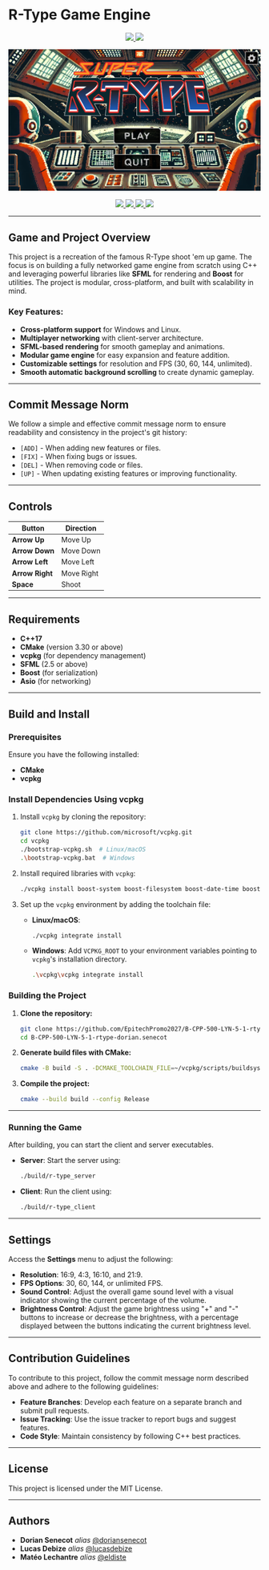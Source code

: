 
# R-Type Game Engine

<p align="center">
    <a href="https://img.shields.io/badge/Linux-FCC624?style=for-the-badge&logo=linux&logoColor=black" alt="Linux">
        <img src="https://img.shields.io/badge/Linux-FCC624?style=for-the-badge&logo=linux&logoColor=black" />
    </a>
    <a href="https://img.shields.io/badge/Windows-0078D6?style=for-the-badge&logo=windows&logoColor=white" alt="Windows">
        <img src="https://img.shields.io/badge/Windows-0078D6?style=for-the-badge&logo=windows&logoColor=white" />
    </a>
</p>

<p align="center">
    <img src="assets/images/rtype_read.png" alt="R-Type" />
</p>

<p align="center">
    <a href="https://img.shields.io/badge/MADE%20WITH-SFML-brightgreen" alt="SFML">
        <img src="https://img.shields.io/badge/MADE%20WITH-SFML-brightgreen" />
    </a>
    <a href="https://img.shields.io/badge/MADE%20WITH-C%2B%2B-ff69b4" alt="C++">
        <img src="https://img.shields.io/badge/MADE%20WITH-C%2B%2B-ff69b4" />
    </a>
    <a href="https://img.shields.io/badge/MADE%20WITH-VCPKG-blueviolet" alt="vcpkg">
        <img src="https://img.shields.io/badge/MADE%20WITH-VCPKG-blueviolet" />
    </a>
    <a href="https://img.shields.io/badge/MADE%20WITH-CMAKE-red" alt="CMake">
        <img src="https://img.shields.io/badge/MADE%20WITH-CMAKE-red" />
    </a>
</p>

---

## Game and Project Overview

This project is a recreation of the famous R-Type shoot 'em up game. The focus is on building a fully networked game engine from scratch using C++ and leveraging powerful libraries like **SFML** for rendering and **Boost** for utilities. The project is modular, cross-platform, and built with scalability in mind.

### Key Features:
- **Cross-platform support** for Windows and Linux.
- **Multiplayer networking** with client-server architecture.
- **SFML-based rendering** for smooth gameplay and animations.
- **Modular game engine** for easy expansion and feature addition.
- **Customizable settings** for resolution and FPS (30, 60, 144, unlimited).
- **Smooth automatic background scrolling** to create dynamic gameplay.

---

## Commit Message Norm

We follow a simple and effective commit message norm to ensure readability and consistency in the project's git history:
- `[ADD]` - When adding new features or files.
- `[FIX]` - When fixing bugs or issues.
- `[DEL]` - When removing code or files.
- `[UP]` - When updating existing features or improving functionality.

---

## Controls

| Button       | Direction  |
|--------------|------------|
| **Arrow Up**   | Move Up    |
| **Arrow Down** | Move Down  |
| **Arrow Left** | Move Left  |
| **Arrow Right**| Move Right |
| **Space**      | Shoot      |

---

## Requirements

- **C++17**
- **CMake** (version 3.30 or above)
- **vcpkg** (for dependency management)
- **SFML** (2.5 or above)
- **Boost** (for serialization)
- **Asio** (for networking)

---

## Build and Install

### Prerequisites
Ensure you have the following installed:
- **CMake**
- **vcpkg**

### Install Dependencies Using vcpkg

1. Install `vcpkg` by cloning the repository:
   ```bash
   git clone https://github.com/microsoft/vcpkg.git
   cd vcpkg
   ./bootstrap-vcpkg.sh  # Linux/macOS
   .\bootstrap-vcpkg.bat  # Windows
   ```

2. Install required libraries with `vcpkg`:
   ```bash
   ./vcpkg install boost-system boost-filesystem boost-date-time boost-serialization sfml asio 
   ```

3. Set up the `vcpkg` environment by adding the toolchain file:
   - **Linux/macOS**:
      ```bash
      ./vcpkg integrate install
      ```
   - **Windows**: Add `VCPKG_ROOT` to your environment variables pointing to `vcpkg`'s installation directory.
      ```bash
      .\vcpkg\vcpkg integrate install
      ```

### Building the Project

1. **Clone the repository:**
   ```bash
   git clone https://github.com/EpitechPromo2027/B-CPP-500-LYN-5-1-rtype-dorian.senecot
   cd B-CPP-500-LYN-5-1-rtype-dorian.senecot
   ```

2. **Generate build files with CMake:**
   ```bash
   cmake -B build -S . -DCMAKE_TOOLCHAIN_FILE=~/vcpkg/scripts/buildsystems/vcpkg.cmake
   ```

3. **Compile the project:**
   ```bash
   cmake --build build --config Release
   ```

---

### Running the Game

After building, you can start the client and server executables.

- **Server**: Start the server using:
   ```bash
   ./build/r-type_server
   ```

- **Client**: Run the client using:
   ```bash
   ./build/r-type_client
   ```

---

## Settings

Access the **Settings** menu to adjust the following:
- **Resolution**: 16:9, 4:3, 16:10, and 21:9.
- **FPS Options**: 30, 60, 144, or unlimited FPS.
- **Sound Control**: Adjust the overall game sound level with a visual indicator showing the current percentage of the volume.
- **Brightness Control**: Adjust the game brightness using "+" and "-" buttons to increase or decrease the brightness, with a percentage displayed between the buttons indicating the current brightness level.

---

## Contribution Guidelines

To contribute to this project, follow the commit message norm described above and adhere to the following guidelines:
- **Feature Branches**: Develop each feature on a separate branch and submit pull requests.
- **Issue Tracking**: Use the issue tracker to report bugs and suggest features.
- **Code Style**: Maintain consistency by following C++ best practices.

---

## License

This project is licensed under the MIT License.

---

## Authors

* **Dorian Senecot** _alias_ [@doriansenecot](https://github.com/doriansenecot)
* **Lucas Debize** _alias_ [@lucasdebize](https://github.com/lucas-debize)
* **Matéo Lechantre** _alias_ [@eldiste](https://github.com/Eldiste)
